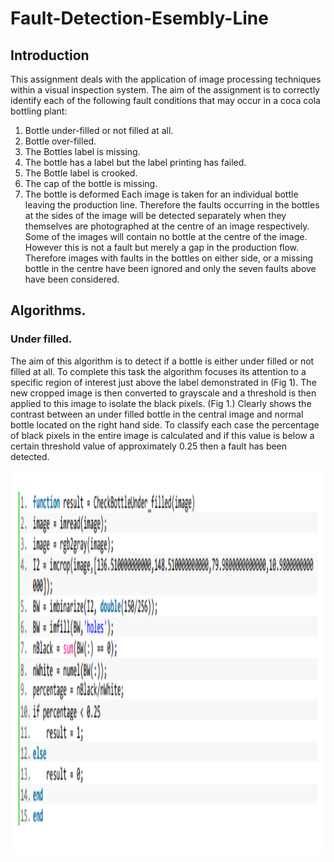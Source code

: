 # Fault-Detection-Esembly-Line

## Introduction
This assignment deals with the application of image processing techniques within a visual inspection
system. The aim of the assignment is to correctly identify each of the following fault conditions that
may occur in a coca cola bottling plant:
1. Bottle under-filled or not filled at all.
2. Bottle over-filled.
3. The Bottles label is missing.
4. The bottle has a label but the label printing has failed.
5. The Bottle label is crooked.
6. The cap of the bottle is missing.
7. The bottle is deformed
Each image is taken for an individual bottle leaving the production line. Therefore the faults
occurring in the bottles at the sides of the image will be detected separately when they themselves
are photographed at the centre of an image respectively. Some of the images will contain no bottle
at the centre of the image. However this is not a fault but merely a gap in the production flow.
Therefore images with faults in the bottles on either side, or a missing bottle in the centre have been
ignored and only the seven faults above have been considered.

## Algorithms.
### Under filled.
The aim of this algorithm is to detect if a bottle is either under filled or not filled at all. To complete
this task the algorithm focuses its attention to a specific region of interest just above the label
demonstrated in (Fig 1). The new cropped image is then converted to grayscale and a threshold is
then applied to this image to isolate the black pixels. (Fig 1.) Clearly shows the contrast between an
under filled bottle in the central image and normal bottle located on the right hand side. To classify
each case the percentage of black pixels in the entire image is calculated and if this value is below a
certain threshold value of approximately 0.25 then a fault has been detected.

<p align="center">
  <img width="920" height="613" src="/Images_/image1.PNG">
</p>

